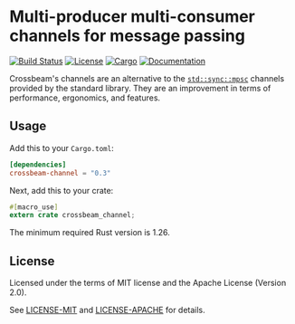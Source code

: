 # Multi-producer multi-consumer channels for message passing

[![Build Status](https://travis-ci.org/crossbeam-rs/crossbeam-channel.svg?branch=master)](https://travis-ci.org/crossbeam-rs/crossbeam-channel)
[![License](https://img.shields.io/badge/license-MIT%2FApache--2.0-blue.svg)](https://github.com/crossbeam-rs/crossbeam-channel)
[![Cargo](https://img.shields.io/crates/v/crossbeam-channel.svg)](https://crates.io/crates/crossbeam-channel)
[![Documentation](https://docs.rs/crossbeam-channel/badge.svg)](https://docs.rs/crossbeam-channel)

Crossbeam's channels are an alternative to the [`std::sync::mpsc`] channels
provided by the standard library. They are an improvement in terms of
performance, ergonomics, and features.

[`std::sync::mpsc`]: https://doc.rust-lang.org/std/sync/mpsc/index.html

## Usage

Add this to your `Cargo.toml`:

```toml
[dependencies]
crossbeam-channel = "0.3"
```

Next, add this to your crate:

```rust
#[macro_use]
extern crate crossbeam_channel;
```

The minimum required Rust version is 1.26.

## License

Licensed under the terms of MIT license and the Apache License (Version 2.0).

See [LICENSE-MIT](LICENSE-MIT) and [LICENSE-APACHE](LICENSE-APACHE) for details.
